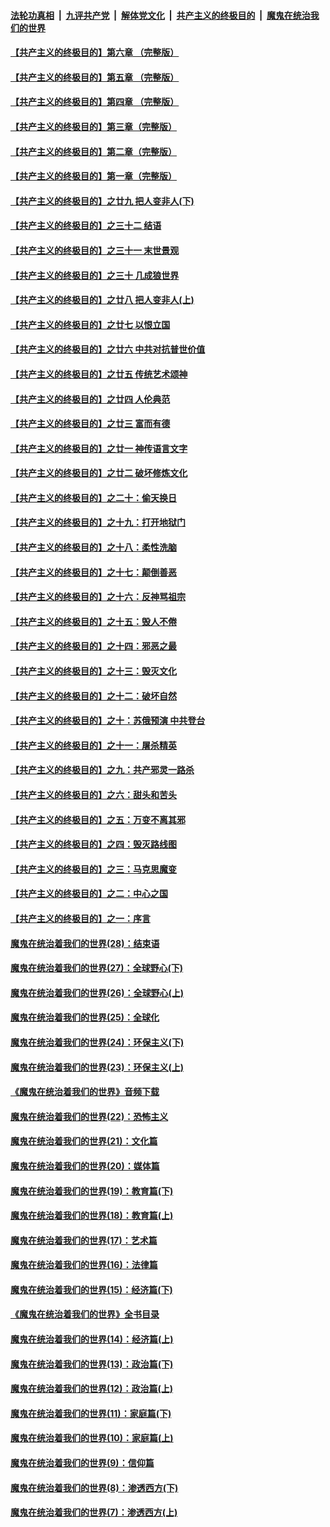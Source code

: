####  [法轮功真相](../../../../basic/blob/master/README.md?t=06022331) &nbsp;|&nbsp; [九评共产党](../../../../9ping.md/blob/master/README.md?t=06022331) &nbsp;|&nbsp; [解体党文化](../../../../jtdwh.md/blob/master/README.md?t=06022331)  &nbsp;|&nbsp; [共产主义的终极目的](../../../../gczydzjmd.md/blob/master/README.md?t=06022331) &nbsp;|&nbsp; [魔鬼在统治我们的世界](../../../../mgztzwmdsj.md/blob/master/README.md?t=06022331) 

#### [【共产主义的终极目的】第六章 （完整版）](../pages/nsc422/n11428913.md?t=06022331) 

#### [【共产主义的终极目的】第五章 （完整版）](../pages/nsc422/n11428912.md?t=06022331) 

#### [【共产主义的终极目的】第四章 （完整版）](../pages/nsc422/n11428907.md?t=06022331) 

#### [【共产主义的终极目的】第三章（完整版）](../pages/nsc422/n11428848.md?t=06022331) 

#### [【共产主义的终极目的】第二章（完整版）](../pages/nsc422/n11428831.md?t=06022331) 

#### [【共产主义的终极目的】第一章（完整版）](../pages/nsc422/n11417651.md?t=06022331) 

#### [【共产主义的终极目的】之廿九 把人变非人(下)](../pages/nsc422/n11344140.md?t=06022331) 

#### [【共产主义的终极目的】之三十二 结语](../pages/nsc422/n11360535.md?t=06022331) 

#### [【共产主义的终极目的】之三十一 末世景观](../pages/nsc422/n11351129.md?t=06022331) 

#### [【共产主义的终极目的】之三十 几成狼世界](../pages/nsc422/n11348280.md?t=06022331) 

#### [【共产主义的终极目的】之廿八 把人变非人(上)](../pages/nsc422/n11340492.md?t=06022331) 

#### [【共产主义的终极目的】之廿七 以恨立国](../pages/nsc422/n11336944.md?t=06022331) 

#### [【共产主义的终极目的】之廿六 中共对抗普世价值](../pages/nsc422/n11324785.md?t=06022331) 

#### [【共产主义的终极目的】之廿五 传统艺术颂神](../pages/nsc422/n11296396.md?t=06022331) 

#### [【共产主义的终极目的】之廿四 人伦典范](../pages/nsc422/n11296397.md?t=06022331) 

#### [【共产主义的终极目的】之廿三 富而有德](../pages/nsc422/n11283598.md?t=06022331) 

#### [【共产主义的终极目的】之廿一 神传语言文字](../pages/nsc422/n11263265.md?t=06022331) 

#### [【共产主义的终极目的】之廿二 破坏修炼文化](../pages/nsc422/n11245728.md?t=06022331) 

#### [【共产主义的终极目的】之二十：偷天换日](../pages/nsc422/n11238846.md?t=06022331) 

#### [【共产主义的终极目的】之十九：打开地狱门](../pages/nsc422/n11206376.md?t=06022331) 

#### [【共产主义的终极目的】之十八：柔性洗脑](../pages/nsc422/n11199994.md?t=06022331) 

#### [【共产主义的终极目的】之十七：颠倒善恶](../pages/nsc422/n11179782.md?t=06022331) 

#### [【共产主义的终极目的】之十六：反神骂祖宗](../pages/nsc422/n11166798.md?t=06022331) 

#### [【共产主义的终极目的】之十五：毁人不倦](../pages/nsc422/n11166792.md?t=06022331) 

#### [【共产主义的终极目的】之十四：邪恶之最](../pages/nsc422/n11150249.md?t=06022331) 

#### [【共产主义的终极目的】之十三：毁灭文化](../pages/nsc422/n11135227.md?t=06022331) 

#### [【共产主义的终极目的】之十二：破坏自然](../pages/nsc422/n11135214.md?t=06022331) 

#### [【共产主义的终极目的】之十：苏俄预演 中共登台](../pages/nsc422/n11118424.md?t=06022331) 

#### [【共产主义的终极目的】之十一：屠杀精英](../pages/nsc422/n11118442.md?t=06022331) 

#### [【共产主义的终极目的】之九：共产邪灵一路杀](../pages/nsc422/n11114139.md?t=06022331) 

#### [【共产主义的终极目的】之六：甜头和苦头](../pages/nsc422/n11096971.md?t=06022331) 

#### [【共产主义的终极目的】之五：万变不离其邪](../pages/nsc422/n11091285.md?t=06022331) 

#### [【共产主义的终极目的】之四：毁灭路线图](../pages/nsc422/n11086284.md?t=06022331) 

#### [【共产主义的终极目的】之三：马克思魔变](../pages/nsc422/n11061941.md?t=06022331) 

#### [【共产主义的终极目的】之二：中心之国](../pages/nsc422/n11047728.md?t=06022331) 

#### [【共产主义的终极目的】之一：序言](../pages/nsc422/n11086077.md?t=06022331) 

#### [魔鬼在统治着我们的世界(28)：结束语](../pages/nsc422/n10936246.md?t=06022331) 

#### [魔鬼在统治着我们的世界(27)：全球野心(下)](../pages/nsc422/n10928319.md?t=06022331) 

#### [魔鬼在统治着我们的世界(26)：全球野心(上)](../pages/nsc422/n10900318.md?t=06022331) 

#### [魔鬼在统治着我们的世界(25)：全球化](../pages/nsc422/n10788205.md?t=06022331) 

#### [魔鬼在统治着我们的世界(24)：环保主义(下)](../pages/nsc422/n10695307.md?t=06022331) 

#### [魔鬼在统治着我们的世界(23)：环保主义(上)](../pages/nsc422/n10688613.md?t=06022331) 

#### [《魔鬼在统治着我们的世界》音频下载](../pages/nsc422/n10635553.md?t=06022331) 

#### [魔鬼在统治着我们的世界(22)：恐怖主义](../pages/nsc422/n10614727.md?t=06022331) 

#### [魔鬼在统治着我们的世界(21)：文化篇](../pages/nsc422/n10597706.md?t=06022331) 

#### [魔鬼在统治着我们的世界(20)：媒体篇](../pages/nsc422/n10586579.md?t=06022331) 

#### [魔鬼在统治着我们的世界(19)：教育篇(下)](../pages/nsc422/n10564808.md?t=06022331) 

#### [魔鬼在统治着我们的世界(18)：教育篇(上)](../pages/nsc422/n10526970.md?t=06022331) 

#### [魔鬼在统治着我们的世界(17)：艺术篇](../pages/nsc422/n10499093.md?t=06022331) 

#### [魔鬼在统治着我们的世界(16)：法律篇](../pages/nsc422/n10485969.md?t=06022331) 

#### [魔鬼在统治着我们的世界(15)：经济篇(下)](../pages/nsc422/n10469975.md?t=06022331) 

#### [《魔鬼在统治着我们的世界》全书目录](../pages/nsc422/n10464261.md?t=06022331) 

#### [魔鬼在统治着我们的世界(14)：经济篇(上)](../pages/nsc422/n10457370.md?t=06022331) 

#### [魔鬼在统治着我们的世界(13)：政治篇(下)](../pages/nsc422/n10448270.md?t=06022331) 

#### [魔鬼在统治着我们的世界(12)：政治篇(上)](../pages/nsc422/n10444576.md?t=06022331) 

#### [魔鬼在统治着我们的世界(11)：家庭篇(下)](../pages/nsc422/n10440961.md?t=06022331) 

#### [魔鬼在统治着我们的世界(10)：家庭篇(上)](../pages/nsc422/n10435448.md?t=06022331) 

#### [魔鬼在统治着我们的世界(9)：信仰篇](../pages/nsc422/n10432159.md?t=06022331) 

#### [魔鬼在统治着我们的世界(8)：渗透西方(下)](../pages/nsc422/n10429603.md?t=06022331) 

#### [魔鬼在统治着我们的世界(7)：渗透西方(上)](../pages/nsc422/n10426013.md?t=06022331) 

